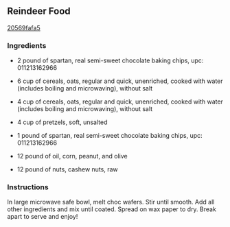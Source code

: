 ## Reindeer Food

[20569fafa5](http://www.food.com/recipe/reindeer-food-343954)

### Ingredients

 - 2 pound of spartan, real semi-sweet chocolate baking chips, upc: 011213162966

 - 6 cup of cereals, oats, regular and quick, unenriched, cooked with water (includes boiling and microwaving), without salt

 - 4 cup of cereals, oats, regular and quick, unenriched, cooked with water (includes boiling and microwaving), without salt

 - 4 cup of pretzels, soft, unsalted

 - 1 pound of spartan, real semi-sweet chocolate baking chips, upc: 011213162966

 - 12 pound of oil, corn, peanut, and olive

 - 12 pound of nuts, cashew nuts, raw

### Instructions

In large microwave safe bowl, melt choc wafers. Stir until smooth. Add all other ingredients and mix until coated. Spread on wax paper to dry. Break apart to serve and enjoy!